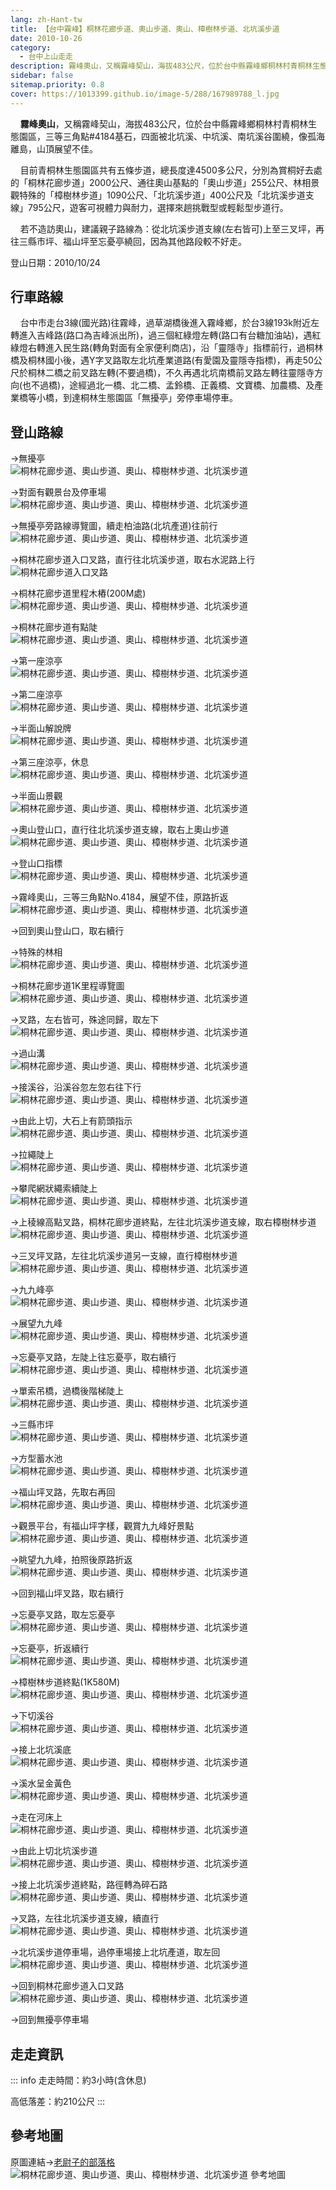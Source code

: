 ```yaml
---
lang: zh-Hant-tw
title: 【台中霧峰】桐林花廊步道、奧山步道、奧山、樟樹林步道、北坑溪步道
date: 2010-10-26
category: 
  - 台中上山走走
description: 霧峰奧山，又稱霧峰契山，海拔483公尺，位於台中縣霧峰鄉桐林村青桐林生態園區，三等三角點#4184基石，四面被北坑溪、中坑溪、南坑溪谷圍繞，像孤海離島，山頂展望不佳。 目前青桐林生態園區共有五條步道，總長度達4500多公尺，分別為賞桐好去處的「桐林花廊步道」2000公尺、通往奧山基點的「奧山步道」255公尺、林相景觀特殊的「樟樹林步道」1090公尺、「北坑溪步道」400公尺及「北坑溪步道支線」795公尺，遊客可視體力與耐力，選擇來趟挑戰型或輕鬆型步道行。
sidebar: false
sitemap.priority: 0.8
cover: https://1013399.github.io/image-5/288/167989788_l.jpg
---
```


    **霧峰奧山**，又稱霧峰契山，海拔483公尺，位於台中縣霧峰鄉桐林村青桐林生態園區，三等三角點#4184基石，四面被北坑溪、中坑溪、南坑溪谷圍繞，像孤海離島，山頂展望不佳。  

    目前青桐林生態園區共有五條步道，總長度達4500多公尺，分別為賞桐好去處的「桐林花廊步道」2000公尺、通往奧山基點的「奧山步道」255公尺、林相景觀特殊的「樟樹林步道」1090公尺、「北坑溪步道」400公尺及「北坑溪步道支線」795公尺，遊客可視體力與耐力，選擇來趟挑戰型或輕鬆型步道行。  

<!-- more -->

    若不造訪奧山，建議親子路線為：從北坑溪步道支線(左右皆可)上至三叉坪，再往三縣市坪、福山坪至忘憂亭繞回，因為其他路段較不好走。

登山日期：2010/10/24

## 行車路線
    台中市走台3線(國光路)往霧峰，過草湖橋後進入霧峰鄉，於台3線193k附近左轉進入吉峰路(路口為吉峰派出所)，過三個紅綠燈左轉(路口有台糖加油站)，遇紅綠燈右轉進入民生路(轉角對面有全家便利商店)，沿「靈隱寺」指標前行，過桐林橋及桐林國小後，遇Y字叉路取左北坑產業道路(有愛園及靈隱寺指標)，再走50公尺於桐林二橋之前叉路左轉(不要過橋)，不久再遇北坑南橋前叉路左轉往靈隱寺方向(也不過橋)，途經過北一橋、北二橋、孟鈴橋、正義橋、文寶橋、加農橋、及產業橋等小橋，到達桐林生態園區「無擾亭」旁停車場停車。

## 登山路線  
→無擾亭  
![桐林花廊步道、奧山步道、奧山、樟樹林步道、北坑溪步道](https://1013399.github.io/image-5/288/167989625_l.jpg)

→對面有觀景台及停車場  
![桐林花廊步道、奧山步道、奧山、樟樹林步道、北坑溪步道](https://1013399.github.io/image-5/288/167989638_l.jpg)

→無擾亭旁路線導覽圖，續走柏油路(北坑產道)往前行  
![桐林花廊步道、奧山步道、奧山、樟樹林步道、北坑溪步道](https://1013399.github.io/image-5/288/167989646_l.jpg)

→桐林花廊步道入口叉路，直行往北坑溪步道，取右水泥路上行  
![桐林花廊步道入口叉路](https://1013399.github.io/image-5/288/167989652_l.jpg)

→桐林花廊步道里程木樁(200M處)  
![桐林花廊步道、奧山步道、奧山、樟樹林步道、北坑溪步道](https://1013399.github.io/image-5/288/167989657_l.jpg)

→桐林花廊步道有點陡  
![桐林花廊步道、奧山步道、奧山、樟樹林步道、北坑溪步道](https://1013399.github.io/image-5/288/167989660_l.jpg)

→第一座涼亭  
![桐林花廊步道、奧山步道、奧山、樟樹林步道、北坑溪步道](https://1013399.github.io/image-5/288/167989669_l.jpg)

→第二座涼亭  
![桐林花廊步道、奧山步道、奧山、樟樹林步道、北坑溪步道](https://1013399.github.io/image-5/288/167989671_l.jpg)

→半面山解說牌  
![桐林花廊步道、奧山步道、奧山、樟樹林步道、北坑溪步道](https://1013399.github.io/image-5/288/167989682_l.jpg)

→第三座涼亭，休息  
![桐林花廊步道、奧山步道、奧山、樟樹林步道、北坑溪步道](https://1013399.github.io/image-5/288/167989684_l.jpg)

→半面山景觀  
![桐林花廊步道、奧山步道、奧山、樟樹林步道、北坑溪步道](https://1013399.github.io/image-5/288/167989697_l.jpg)

→奧山登山口，直行往北坑溪步道支線，取右上奧山步道  
![桐林花廊步道、奧山步道、奧山、樟樹林步道、北坑溪步道](https://1013399.github.io/image-5/288/167989703_l.jpg)

→登山口指標  
![桐林花廊步道、奧山步道、奧山、樟樹林步道、北坑溪步道](https://1013399.github.io/image-5/288/167989710_l.jpg)

→霧峰奧山，三等三角點No.4184，展望不佳，原路折返  
![桐林花廊步道、奧山步道、奧山、樟樹林步道、北坑溪步道](https://1013399.github.io/image-5/288/167989717_l.jpg)

→回到奧山登山口，取右續行  
  
→特殊的林相  
![桐林花廊步道、奧山步道、奧山、樟樹林步道、北坑溪步道](https://1013399.github.io/image-5/288/167989722_l.jpg)

→桐林花廊步道1K里程導覽圖  
![桐林花廊步道、奧山步道、奧山、樟樹林步道、北坑溪步道](https://1013399.github.io/image-5/288/167989727_l.jpg)

→叉路，左右皆可，殊途同歸，取左下  
![桐林花廊步道、奧山步道、奧山、樟樹林步道、北坑溪步道](https://1013399.github.io/image-5/288/167989731_l.jpg)

→過山溝  
![桐林花廊步道、奧山步道、奧山、樟樹林步道、北坑溪步道](https://1013399.github.io/image-5/288/167989743_l.jpg)

→接溪谷，沿溪谷忽左忽右往下行  
![桐林花廊步道、奧山步道、奧山、樟樹林步道、北坑溪步道](https://1013399.github.io/image-5/288/167989746_l.jpg)

→由此上切，大石上有箭頭指示  
![桐林花廊步道、奧山步道、奧山、樟樹林步道、北坑溪步道](https://1013399.github.io/image-5/288/167989751_l.jpg)

→拉繩陡上  
![桐林花廊步道、奧山步道、奧山、樟樹林步道、北坑溪步道](https://1013399.github.io/image-5/288/167989758_l.jpg)

→攀爬網狀繩索續陡上  
![桐林花廊步道、奧山步道、奧山、樟樹林步道、北坑溪步道](https://1013399.github.io/image-5/288/167989764_l.jpg)

→上稜線高點叉路，桐林花廊步道終點，左往北坑溪步道支線，取右樟樹林步道  
![桐林花廊步道、奧山步道、奧山、樟樹林步道、北坑溪步道](https://1013399.github.io/image-5/288/167989769_l.jpg)

→三叉坪叉路，左往北坑溪步道另一支線，直行樟樹林步道  
![桐林花廊步道、奧山步道、奧山、樟樹林步道、北坑溪步道](https://1013399.github.io/image-5/288/167989778_l.jpg)

→九九峰亭  
![桐林花廊步道、奧山步道、奧山、樟樹林步道、北坑溪步道](https://1013399.github.io/image-5/288/167989786_l.jpg)

→展望九九峰  
![桐林花廊步道、奧山步道、奧山、樟樹林步道、北坑溪步道](https://1013399.github.io/image-5/288/167989788_l.jpg)

→忘憂亭叉路，左陡上往忘憂亭，取右續行  
![桐林花廊步道、奧山步道、奧山、樟樹林步道、北坑溪步道](https://1013399.github.io/image-5/288/167989792_l.jpg)

→單索吊橋，過橋後階梯陡上  
![桐林花廊步道、奧山步道、奧山、樟樹林步道、北坑溪步道](https://1013399.github.io/image-5/288/167989797_l.jpg)

→三縣市坪  
![桐林花廊步道、奧山步道、奧山、樟樹林步道、北坑溪步道](https://1013399.github.io/image-5/288/167989798_l.jpg)

→方型蓄水池  
![桐林花廊步道、奧山步道、奧山、樟樹林步道、北坑溪步道](https://1013399.github.io/image-5/288/167989811_l.jpg)

→福山坪叉路，先取右再回  
![桐林花廊步道、奧山步道、奧山、樟樹林步道、北坑溪步道](https://1013399.github.io/image-5/288/167989813_l.jpg)

→觀景平台，有福山坪字樣，觀賞九九峰好景點  
![桐林花廊步道、奧山步道、奧山、樟樹林步道、北坑溪步道](https://1013399.github.io/image-5/288/167989818_l.jpg)

→眺望九九峰，拍照後原路折返  
![桐林花廊步道、奧山步道、奧山、樟樹林步道、北坑溪步道](https://1013399.github.io/image-5/288/167989826_l.jpg)

→回到福山坪叉路，取右續行

→忘憂亭叉路，取左忘憂亭  
![桐林花廊步道、奧山步道、奧山、樟樹林步道、北坑溪步道](https://1013399.github.io/image-5/288/167989831_l.jpg)

→忘憂亭，折返續行  
![桐林花廊步道、奧山步道、奧山、樟樹林步道、北坑溪步道](https://1013399.github.io/image-5/288/167989836_l.jpg)

→樟樹林步道終點(1K580M)  
![桐林花廊步道、奧山步道、奧山、樟樹林步道、北坑溪步道](https://1013399.github.io/image-5/288/167989840_l.jpg)

→下切溪谷  
![桐林花廊步道、奧山步道、奧山、樟樹林步道、北坑溪步道](https://1013399.github.io/image-5/288/167989842_l.jpg)

→接上北坑溪底  
![桐林花廊步道、奧山步道、奧山、樟樹林步道、北坑溪步道](https://1013399.github.io/image-5/288/167989849_l.jpg)

→溪水呈金黃色  
![桐林花廊步道、奧山步道、奧山、樟樹林步道、北坑溪步道](https://1013399.github.io/image-5/288/167989858_l.jpg)

→走在河床上  
![桐林花廊步道、奧山步道、奧山、樟樹林步道、北坑溪步道](https://1013399.github.io/image-5/288/167989860_l.jpg)

→由此上切北坑溪步道  
![桐林花廊步道、奧山步道、奧山、樟樹林步道、北坑溪步道](https://1013399.github.io/image-5/288/167989866_l.jpg)

→接上北坑溪步道終點，路徑轉為碎石路  
![桐林花廊步道、奧山步道、奧山、樟樹林步道、北坑溪步道](https://1013399.github.io/image-5/288/167989875_l.jpg)

→叉路，左往北坑溪步道支線，續直行  
![桐林花廊步道、奧山步道、奧山、樟樹林步道、北坑溪步道](https://1013399.github.io/image-5/288/167989877_l.jpg)

→北坑溪步道停車場，過停車場接上北坑產道，取左回  
![桐林花廊步道、奧山步道、奧山、樟樹林步道、北坑溪步道](https://1013399.github.io/image-5/288/167989883_l.jpg)

→回到桐林花廊步道入口叉路  
![桐林花廊步道、奧山步道、奧山、樟樹林步道、北坑溪步道](https://1013399.github.io/image-5/288/167989606_l.jpg)

→回到無擾亭停車場

## 走走資訊
::: info
走走時間：約3小時(含休息)

高低落差：約210公尺
:::

## 參考地圖
原圖連結→[老尉子的部落格](http://blog.xuite.net/laoweiz/blog/31703059)  
![桐林花廊步道、奧山步道、奧山、樟樹林步道、北坑溪步道 參考地圖](https://1013399.github.io/image-5/288/167991261_l.jpg)